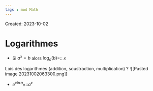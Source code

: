 ```yaml
---
tags : mod Math
---
```

Created: 2023-10-02
# Logarithmes
- Si $a^{x}=b$ alors $\log_{a}(b)=$:: $x$

Lois des logarithmes (addition, soustraction, multiplication)
?
![[Pasted image 20231002063300.png]]

- $e^{x\ln a}$=::$a^{x}$
<!--SR:!2023-11-10,4,230-->
